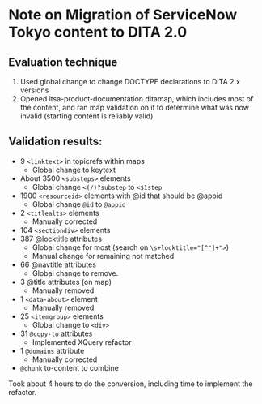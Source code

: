 # Note on Migration of ServiceNow Tokyo content to DITA 2.0

## Evaluation technique

1. Used global change to change DOCTYPE declarations to DITA 2.x versions
1. Opened itsa-product-documentation.ditamap, which includes most of the content, and ran map validation on it to determine what was now invalid (starting content is reliably valid).

## Validation results:

* 9 `<linktext>` in topicrefs within maps
  * Global change to keytext   
* About 3500 `<substeps>` elements
  * Global change `<(/)?substep` to `<$1step` 
* 1900 `<resourceid>` elements with @id that should be @appid
  * Global change `@id` to `@appid` 
* 2 `<titlealts>` elements
  * Manually corrected
* 104 `<sectiondiv>` elements
* 387 @locktitle attributes
  * Global change for most (search on `\s+locktitle="[^"]+">`)
  * Manual change for remaining not matched
* 66 @navtitle attributes
  * Global change to remove. 
* 3 @title attributes (on map)
  * Manually removed 
* 1 `<data-about>` element
  * Manually removed
* 25 `<itemgroup>` elements
  * Global change to `<div>`
* 31 `@copy-to` attributes
  * Implemented XQuery refactor 
* 1 `@domains` attribute
  * Manually corrected 
* `@chunk` to-content to combine
  
  
 Took about 4 hours to do the conversion, including time to implement the refactor.
 
 